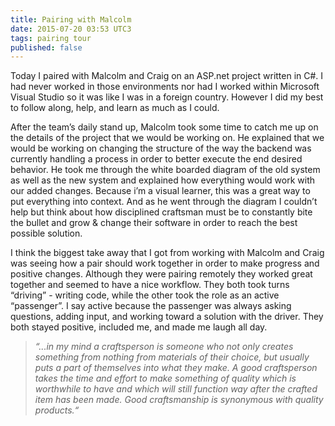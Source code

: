 ```yaml
---
title: Pairing with Malcolm
date: 2015-07-20 03:53 UTC3
tags: pairing tour
published: false
---
```


Today I paired with Malcolm and Craig on an ASP.net project written in C#. I had never worked in those environments nor had I worked within Microsoft Visual Studio so it was like I was in a foreign country. However I did my best to follow along, help, and learn as much as I could.

After the team’s daily stand up, Malcolm took some time to catch me up on the details of the project that we would be working on. He explained that we would be working on changing the structure of the way the backend was currently handling a process in order to better execute the end desired behavior. He took me through the white boarded diagram of the old system as well as the new system and explained how everything would work with our added changes. Because i’m a visual learner, this was a great way to put everything into context. And as he went through the diagram I couldn’t help but think about how disciplined craftsman must be to constantly bite the bullet and grow & change their software in order to reach the best possible solution.

I think the biggest take away that I got from working with Malcolm and Craig was seeing how a pair should work together in order to make progress and positive changes. Although they were pairing remotely they worked great together and seemed to have a nice workflow. They both took turns “driving” - writing code, while the other took the role as an active “passenger”. I say active because the passenger was always asking questions, adding input, and working toward a solution with the driver. They both stayed positive, included me, and made me laugh all day.

>*“...in my mind a craftsperson is someone who not only creates something from nothing from materials of their choice, but usually puts a part of themselves into what they make. A good craftsperson takes the time and effort to make something of quality which is worthwhile to have and which will still function way after the crafted item has been made. Good craftsmanship is synonymous with quality products.“*